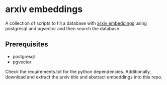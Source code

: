 # arxiv embeddings #

A collection of scripts to fill a database with [arxiv embeddings](https://alex.macrocosm.so/download) using postgresql and pgvector and then search the database.

## Prerequisites ##
* postgresql
* pgvector

Check the requirements.txt for the python dependencies. Additionally, download and extract the arxiv title and abstract embeddings into this repo.
